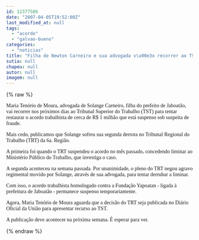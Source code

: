 ```yaml
---
id: 12377586
date: "2007-04-05T19:52:00Z"
last_modified_at: null
tags:
  - "acordo"
  - "galvao-bueno"
categories:
  - "noticias"
title: "Filha de Newton Carneiro e sua advogada v\u00e3o recorrer ao TST para manter acordo milion\u00e1rio"
sutia: null
chapeu: null
autor: null
imagem: null
---
```

{% raw %}
<p><P><FONT face=Verdana>Maria Tenório de Moura, advogada de Solange </FONT><FONT face=Verdana>Carneiro, filha do prefeito de Jaboatão, vai </FONT><FONT face=Verdana>recorrer nos próximos dias ao Tribunal Superior </FONT><FONT face=Verdana>do Trabalho (TST) para tentar restaurar o acordo </FONT><FONT face=Verdana>trabalhista de cerca de R$ 1 milhão que está </FONT><FONT face=Verdana>suspenso sob suspeita de fraude.</FONT></P></p>
<p><P><FONT face=Verdana>Mais cedo, publicamos que Solange sofreu sua </FONT><FONT face=Verdana>segunda derrota no Tribunal Regional do Trabalho </FONT><FONT face=Verdana>(TRT) da 6a. Região. </FONT></P></p>
<p><P><FONT face=Verdana>A primeira foi quando o TRT suspendeu o acordo no mês passado, concedendo liminar ao Ministério </FONT><FONT face=Verdana>Público do Trabalho, que investiga o caso.</FONT></P></p>
<p><P><FONT face=Verdana>A segunda aconteceu na semana passada. Por </FONT><FONT face=Verdana>unanimidade, o pleno do TRT negou agravo </FONT><FONT face=Verdana>regimental movido por Solange, através de sua </FONT><FONT face=Verdana>advogada, para tentar derrubar a liminar.</FONT></P></p>
<p><P><FONT face=Verdana>Com isso, o acordo trabalhista homologado contra </FONT><FONT face=Verdana>a Fundação Yapoatan - ligada à prefeitura de </FONT><FONT face=Verdana>Jaboatão - permanece suspenso temporariamente. </FONT></P></p>
<p><P><FONT face=Verdana>Agora, Maria Tenório de Moura aguarda que a </FONT><FONT face=Verdana>decisão do TRT seja publicada no Diário Oficial </FONT><FONT face=Verdana>da União para apresentar recurso ao TST.</FONT></P></p>
<p><P><FONT face=Verdana>A publicação deve acontecer na próxima semana. É </FONT><FONT face=Verdana>esperar para ver.</FONT></P> </p>
{% endraw %}